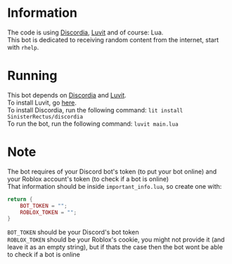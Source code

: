 # Information
The code is using [Discordia](https://github.com/SinisterRectus/Discordia/), [Luvit](https://luvit.io/) and of course: Lua.<br/>
This bot is dedicated to receiving random content from the internet, start with `rhelp`.

# Running
This bot depends on [Discordia](https://github.com/SinisterRectus/Discordia/) and [Luvit](https://luvit.io/).<br/>
To install Luvit, go [here](https://luvit.io/install.html).<br/>
To install Discordia, run the following command: `lit install SinisterRectus/discordia`<br/>
To run the bot, run the following command: `luvit main.lua`

# Note
The bot requires of your Discord bot's token (to put your bot online) and your Roblox account's token (to check if a bot is online)<br/>
That information should be inside `important_info.lua`, so create one with:<br/>
```lua
return {
	BOT_TOKEN = "";
	ROBLOX_TOKEN = "";
}
```
`BOT_TOKEN` should be your Discord's bot token<br/>
`ROBLOX_TOKEN` should be your Roblox's cookie, you might not provide it (and leave it as an empty string), but if thats the case then the bot wont be able to check if a bot is online<br/>

